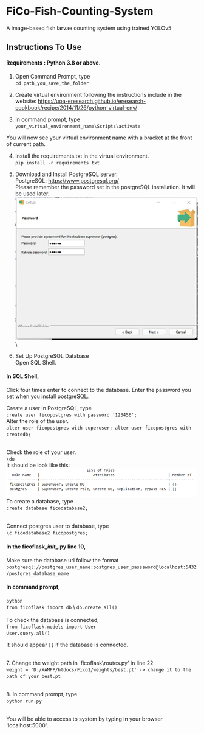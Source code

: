 # FiCo-Fish-Counting-System
A image-based fish larvae counting system using trained YOLOv5

## Instructions To Use
#### Requirements : Python 3.8 or above.

1. Open Command Prompt, type \
`cd path_you_save_the_folder`

2. Create virtual environment following the instructions include in the website: https://uoa-eresearch.github.io/eresearch-cookbook/recipe/2014/11/26/python-virtual-env/

3. In command prompt, type \
`your_virtual_environment_name\Scripts\activate`

You will now see your virtual environment name with a bracket at the front of current path.

4. Install the requirements.txt in the virtual environment. \
`pip install -r requirements.txt`

5. Download and Install PostgreSQL server. \
PostgreSQL: https://www.postgresql.org/   \
Please remember the password set in the postgreSQL installation. It will be used later. \
![alt text](https://github.com/Leongjingmei/FiCo-Fish-Counting-System/blob/main/images/postgres_pw.jpeg)
 \
6. Set Up PostgreSQL Database \
Open SQL Shell. 

#### In SQL Shell,
Click four times enter to connect to the database. Enter the password you set when you install postgreSQL.

Create a user in PostgreSQL, type \
`create user ficopostgres with password '123456';`
\
Alter the role of the user. \
`alter user ficopostgres with superuser;
alter user ficopostgres with createdb;`

\
Check the role of your user. \
`\du`
\
It should be look like this: 
 \
![alt text](https://github.com/Leongjingmei/FiCo-Fish-Counting-System/blob/main/images/user_role.PNG)
\
To create a database, type \
`create database ficodatabase2;`

\
Connect postgres user to database, type \
`\c ficodatabase2 ficopostgres;`

#### In the ficoflask\__init__.py line 10, 
Make sure the database url follow the format `postgresql://postgres_user_name:postgres_user_passsword@localhost:5432/postgres_database_name`

#### In command prompt,
`python` \
`from ficoflask import db`  \ 
`db.create_all()` \
\
To check the database is connected,  \
`from ficoflask.models import User` \
`User.query.all()` 


It should appear `[]` if the database is connected.

\
7. Change the weight path in 'ficoflask\routes.py' in line 22  \
`weight = 'D:/XAMPP/htdocs/Fico1/weights/best.pt' -> change it to the path of your best.pt`

\
8. In command prompt, type  \
`python run.py`

\
You will be able to access to system by typing in your browser 'localhost:5000'.
